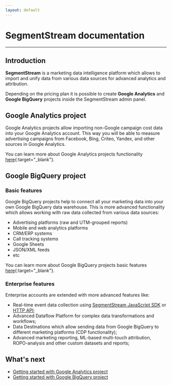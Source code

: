 ```yaml
---
layout: default
---
```

# SegmentStream documentation
---

## Introduction

**SegmentStream** is a marketing data intelligence platform which allows to import and unify data from various data sources for advanced analytics and attribution.

Depending on the pricing plan it is possible to create **Google Analytics** and **Google BigQuery** projects inside the SegmentStream admin panel.

## Google Analytics project

Google Analytics projects allow importing non-Google campaign cost data into your Google Analytics account. This way you will be able to measure advertising campaigns from Facebook, Bing, Criteo, Yandex, and other sources in Google Analytics.

You can learn more about Google Analytics projects functionality [here](https://segmentstream.com/google-analytics){:target="_blank"}.

## Google BigQuery project

### Basic features

Google BigQuery projects help to connect all your marketing data into your own Google BigQuery data warehouse. This is more advanced functionality which allows working with raw data collected from various data sources:

* Advertising platforms (raw and UTM-grouped reports)
* Mobile and web analytics platforms
* CRM/ERP systems
* Call tracking systems
* Google Sheets
* JSON/XML feeds
* etc

You can learn more about Google BigQuery projects basic features [here](https://segmentstream.com/bigquery){:target="_blank"}.

### Enterprise features

Enterprise accounts are extended with more advanced features like:

* Real-time event data collection using [SegmentStream JavaScript SDK](javascript-sdk/quickstart) or [HTTP API](http-api/overview);
* Advanced Dataflow Platform for complex data transformations and workflows;
* Data Destinations which allow sending data from Google BigQuery to different marketing platforms (CDP functionality);
* Advanced marketing reporting, ML-based multi-touch attribution, ROPO-analysis and other custom datasets and reports;

## What's next
* [Getting started with Google Analytics project](google-analytics/overview)
* [Getting started with Google BigQuery project](bigquery/overview)
